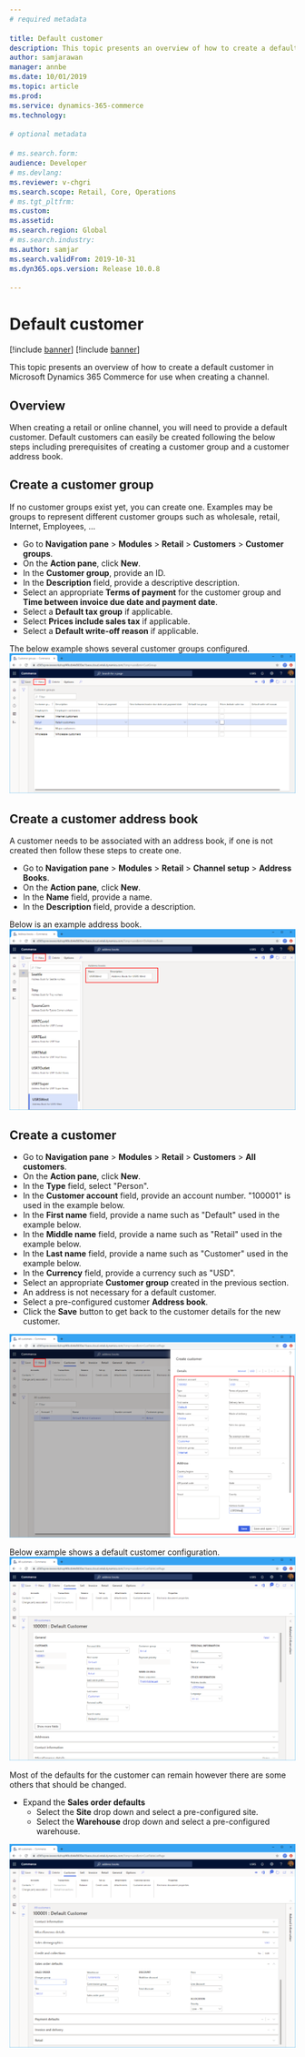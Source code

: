 ```yaml
---
# required metadata

title: Default customer
description: This topic presents an overview of how to create a default customer in Microsoft Dynamics 365 Commerce for use when creating a channel.
author: samjarawan
manager: annbe
ms.date: 10/01/2019
ms.topic: article
ms.prod: 
ms.service: dynamics-365-commerce
ms.technology: 

# optional metadata

# ms.search.form: 
audience: Developer
# ms.devlang: 
ms.reviewer: v-chgri
ms.search.scope: Retail, Core, Operations
# ms.tgt_pltfrm: 
ms.custom: 
ms.assetid: 
ms.search.region: Global
# ms.search.industry: 
ms.author: samjar
ms.search.validFrom: 2019-10-31
ms.dyn365.ops.version: Release 10.0.8

---
```

# Default customer

[!include [banner](../includes/preview-banner.md)]
[!include [banner](../includes/banner.md)]

This topic presents an overview of how to create a default customer in Microsoft Dynamics 365 Commerce for use when creating a channel.

## Overview
When creating a retail or online channel, you will need to provide a default customer.  Default customers can easily be created following the below steps including prerequisites of creating a customer group and a customer address book.

## Create a customer group
If no customer groups exist yet, you can create one.  Examples may be groups to represent different customer groups such as wholesale, retail, Internet, Employees, ...

* Go to **Navigation pane** > **Modules** > **Retail** > **Customers** > **Customer groups**.
* On the **Action pane**, click **New**.
* In the **Customer group**, provide an ID.
* In the **Description** field, provide a descriptive description.
* Select an appropriate **Terms of payment** for the customer group and **Time between invoice due date and payment date**.
* Select a **Default tax group** if applicable.
* Select **Prices include sales tax** if applicable.
* Select a **Default write-off reason** if applicable.

The below example shows several customer groups configured.
![Customer groups](media/customer-groups.png)

## Create a customer address book
A customer needs to be associated with an address book, if one is not created then follow these steps to create one.
* Go to **Navigation pane** > **Modules** > **Retail** > **Channel setup** > **Address Books**.
* On the **Action pane**, click **New**.
* In the **Name** field, provide a name.
* In the **Description** field, provide a description.

Below is an example address book.
![Address book](media/address-book.png)

## Create a customer
* Go to **Navigation pane** > **Modules** > **Retail** > **Customers** > **All customers**.
* On the **Action pane**, click **New**.
* In the **Type** field, select "Person".
* In the **Customer account** field, provide an account number. "100001" is used in the example below.
* In the **First name** field, provide a name such as "Default" used in the example below.
* In the **Middle name** field, provide a name such as "Retail" used in the example below.
* In the **Last name** field, provide a name such as "Customer" used in the example below.
* In the **Currency** field, provide a currency such as "USD".
* Select an appropriate **Customer group** created in the previous section.
* An address is not necessary for a default customer.
* Select a pre-configured customer **Address book**.
* Click the **Save** button to get back to the customer details for the new customer.

![Default customer creation](media/default-customer-creation.png)

Below example shows a default customer configuration.
![Sample customer configuration](media/default-customer-configuration1.png)

Most of the defaults for the customer can remain however there are some others that should be changed.
* Expand the **Sales order defaults**
  * Select the **Site** drop down and select a pre-configured site.
  * Select the **Warehouse** drop down and select a pre-configured warehouse.
  
![Sample customer configuration](media/default-customer-configuration2.png)

